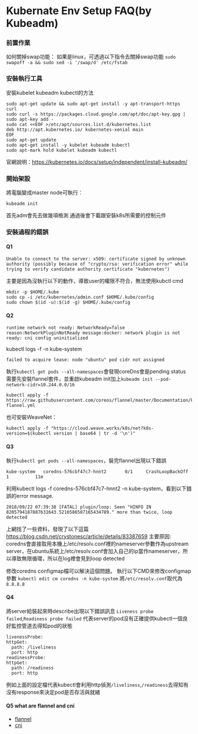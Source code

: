 # Kubernate Env Setup FAQ(by Kubeadm)

### 前置作業
如何關掉swap功能：
如果是linux，可透過以下指令去關掉swap功能
`sudo swapoff -a && sudo sed -i '/swap/d' /etc/fstab`

### 安裝執行工具
安裝kubelet kubeadm kubectl的方法
```
sudo apt-get update && sudo apt-get install -y apt-transport-https curl
sudo curl -s https://packages.cloud.google.com/apt/doc/apt-key.gpg | sudo apt-key add -
sudo cat <<EOF >/etc/apt/sources.list.d/kubernetes.list
deb http://apt.kubernetes.io/ kubernetes-xenial main
EOF
sudo apt-get update
sudo apt-get install -y kubelet kubeadm kubectl
sudo apt-mark hold kubelet kubeadm kubectl
```
官網說明：https://kubernetes.io/docs/setup/independent/install-kubeadm/


### 開始架設
將電腦變成master node可執行：
```
kubeadm init
```
首先adm會先去做幾項檢測
通過後會下載跟安裝k8s所需要的控制元件



### 安裝過程的錯誤
#### Q1
```
Unable to connect to the server: x509: certificate signed by unknown authority (possibly because of "crypto/rsa: verification error" while trying to verify candidate authority certificate "kubernetes")
```
主要是因為沒執行以下的動作，導致user的權限不符合，無法使用kubctl cmd

```
mkdir -p $HOME/.kube
sudo cp -i /etc/kubernetes/admin.conf $HOME/.kube/config
sudo chown $(id -u):$(id -g) $HOME/.kube/config
```



#### Q2
```
runtime network not ready: NetworkReady=false reason:NetworkPluginNotReady message:docker: network plugin is not ready: cni config uninitialized
```
kubectl logs -f <pod id> -n kube-system
```
failed to acquire lease: node "ubuntu" pod cidr not assigned
```

執行`kubectl get pods --all-namespaces`會發現coreDns會是pending status
需要先安裝flannel套件，並重啟kubeadm init加上`kubeadm init --pod-network-cidr=10.244.0.0/16`
```
kubectl apply -f https://raw.githubusercontent.com/coreos/flannel/master/Documentation/kube-flannel.yml
```
也可安裝WeaveNet：
```
kubectl apply -f "https://cloud.weave.works/k8s/net?k8s-version=$(kubectl version | base64 | tr -d '\n')"
```
#### Q3
執行`kubectl get pods --all-namespaces`，裝完flannel出現以下錯誤
```
kube-system   coredns-576cbf47c7-hnnt2       0/1     CrashLoopBackOff   1          11m
```
利用kubectl logs -f coredns-576cbf47c7-hnnt2  -n kube-system，看到以下錯誤的error message.
```
2018/09/22 07:39:38 [FATAL] plugin/loop: Seen "HINFO IN 8205794187887631643.5216586587165434789." more than twice, loop detected
```

上網找了一些資料，發現了以下這篇
https://blog.csdn.net/crystonesc/article/details/83387659
主要原因: coredns會直接取用本機上/etc/resolv.conf裡的nameserver參數作為upstream server，在ubuntu系統上/etc/resolv.conf會加入自己的ip當作nameserver，所以導致無限循環，所以在log裡會見到loop detected

修改coredns configmap檔可以解決這個問題。
執行以下CMD來修改configmap參數
`kubectl edit cm coredns -n kube-system` 
將`/etc/resolv.conf`取代為`8.8.8.8`

#### Q4
將server給裝起來時describe出現以下錯誤訊息
`Liveness probe failed`,`Readiness probe failed`
代表server的pod沒有正確提供kubectl一個良好監控管道去得知pod的狀態
```
livenessProbe:
httpGet:
  path: /liveliness
  port: http
readinessProbe:
httpGet:
  path: /readiness
  port: http
```
例如上面的設定檔代表kubectl會利用http偵測`/liveliness`,`/readiness`去得知有沒有response來決定pod是否存活與就緒

#### Q5 what are flannel and cni
- [flannel](https://feisky.gitbooks.io/sdn/container/flannel/)
- [cni](https://feisky.gitbooks.io/sdn/container/cni/)